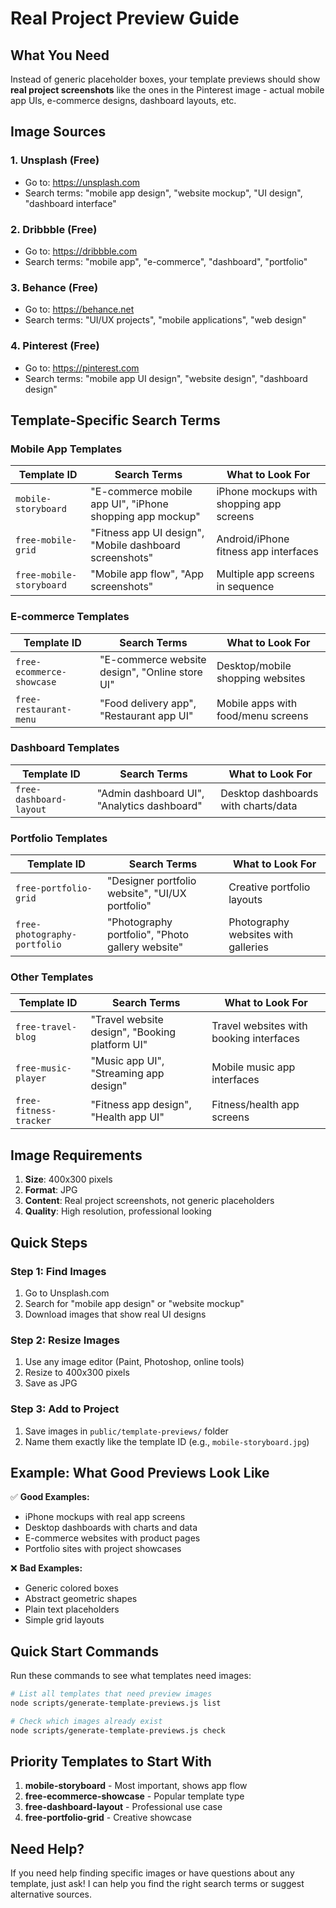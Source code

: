 # Real Project Preview Guide

## What You Need

Instead of generic placeholder boxes, your template previews should show **real project screenshots** like the ones in the Pinterest image - actual mobile app UIs, e-commerce designs, dashboard layouts, etc.

## Image Sources

### 1. **Unsplash** (Free)

- Go to: https://unsplash.com
- Search terms: "mobile app design", "website mockup", "UI design", "dashboard interface"

### 2. **Dribbble** (Free)

- Go to: https://dribbble.com
- Search terms: "mobile app", "e-commerce", "dashboard", "portfolio"

### 3. **Behance** (Free)

- Go to: https://behance.net
- Search terms: "UI/UX projects", "mobile applications", "web design"

### 4. **Pinterest** (Free)

- Go to: https://pinterest.com
- Search terms: "mobile app UI design", "website design", "dashboard design"

## Template-Specific Search Terms

### Mobile App Templates

| Template ID              | Search Terms                                             | What to Look For                         |
| ------------------------ | -------------------------------------------------------- | ---------------------------------------- |
| `mobile-storyboard`      | "E-commerce mobile app UI", "iPhone shopping app mockup" | iPhone mockups with shopping app screens |
| `free-mobile-grid`       | "Fitness app UI design", "Mobile dashboard screenshots"  | Android/iPhone fitness app interfaces    |
| `free-mobile-storyboard` | "Mobile app flow", "App screenshots"                     | Multiple app screens in sequence         |

### E-commerce Templates

| Template ID               | Search Terms                                   | What to Look For                   |
| ------------------------- | ---------------------------------------------- | ---------------------------------- |
| `free-ecommerce-showcase` | "E-commerce website design", "Online store UI" | Desktop/mobile shopping websites   |
| `free-restaurant-menu`    | "Food delivery app", "Restaurant app UI"       | Mobile apps with food/menu screens |

### Dashboard Templates

| Template ID             | Search Terms                                | What to Look For                    |
| ----------------------- | ------------------------------------------- | ----------------------------------- |
| `free-dashboard-layout` | "Admin dashboard UI", "Analytics dashboard" | Desktop dashboards with charts/data |

### Portfolio Templates

| Template ID                  | Search Terms                                     | What to Look For                    |
| ---------------------------- | ------------------------------------------------ | ----------------------------------- |
| `free-portfolio-grid`        | "Designer portfolio website", "UI/UX portfolio"  | Creative portfolio layouts          |
| `free-photography-portfolio` | "Photography portfolio", "Photo gallery website" | Photography websites with galleries |

### Other Templates

| Template ID            | Search Terms                                   | What to Look For                        |
| ---------------------- | ---------------------------------------------- | --------------------------------------- |
| `free-travel-blog`     | "Travel website design", "Booking platform UI" | Travel websites with booking interfaces |
| `free-music-player`    | "Music app UI", "Streaming app design"         | Mobile music app interfaces             |
| `free-fitness-tracker` | "Fitness app design", "Health app UI"          | Fitness/health app screens              |

## Image Requirements

1. **Size**: 400x300 pixels
2. **Format**: JPG
3. **Content**: Real project screenshots, not generic placeholders
4. **Quality**: High resolution, professional looking

## Quick Steps

### Step 1: Find Images

1. Go to Unsplash.com
2. Search for "mobile app design" or "website mockup"
3. Download images that show real UI designs

### Step 2: Resize Images

1. Use any image editor (Paint, Photoshop, online tools)
2. Resize to 400x300 pixels
3. Save as JPG

### Step 3: Add to Project

1. Save images in `public/template-previews/` folder
2. Name them exactly like the template ID (e.g., `mobile-storyboard.jpg`)

## Example: What Good Previews Look Like

✅ **Good Examples:**

- iPhone mockups with real app screens
- Desktop dashboards with charts and data
- E-commerce websites with product pages
- Portfolio sites with project showcases

❌ **Bad Examples:**

- Generic colored boxes
- Abstract geometric shapes
- Plain text placeholders
- Simple grid layouts

## Quick Start Commands

Run these commands to see what templates need images:

```bash
# List all templates that need preview images
node scripts/generate-template-previews.js list

# Check which images already exist
node scripts/generate-template-previews.js check
```

## Priority Templates to Start With

1. **mobile-storyboard** - Most important, shows app flow
2. **free-ecommerce-showcase** - Popular template type
3. **free-dashboard-layout** - Professional use case
4. **free-portfolio-grid** - Creative showcase

## Need Help?

If you need help finding specific images or have questions about any template, just ask! I can help you find the right search terms or suggest alternative sources.

